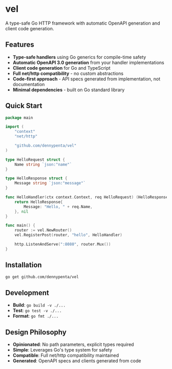 # vel

A type-safe Go HTTP framework with automatic OpenAPI generation and client code generation.

## Features

- **Type-safe handlers** using Go generics for compile-time safety
- **Automatic OpenAPI 3.0 generation** from your handler implementations
- **Client code generation** for Go and TypeScript
- **Full net/http compatibility** - no custom abstractions
- **Code-first approach** - API specs generated from implementation, not documentation
- **Minimal dependencies** - built on Go standard library

## Quick Start

```go
package main

import (
	"context"
	"net/http"

	"github.com/dennypenta/vel"
)

type HelloRequest struct {
	Name string `json:"name"`
}

type HelloResponse struct {
	Message string `json:"message"`
}

func HelloHandler(ctx context.Context, req HelloRequest) (HelloResponse, *vel.Error) {
	return HelloResponse{
		Message: "Hello, " + req.Name,
	}, nil
}

func main() {
	router := vel.NewRouter()
	vel.RegisterPost(router, "hello", HelloHandler)

	http.ListenAndServe(":8080", router.Mux())
}
```

## Installation

```bash
go get github.com/dennypenta/vel
```

## Development

- **Build**: `go build -v ./...`
- **Test**: `go test -v ./...`
- **Format**: `go fmt ./...`

## Design Philosophy

- **Opinionated**: No path parameters, explicit types required
- **Simple**: Leverages Go's type system for safety
- **Compatible**: Full net/http compatibility maintained
- **Generated**: OpenAPI specs and clients generated from code
